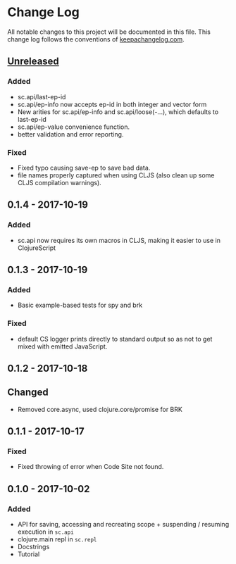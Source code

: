 # Change Log
All notable changes to this project will be documented in this file. This change log follows the conventions of [keepachangelog.com](http://keepachangelog.com/).

## [Unreleased]
### Added
- sc.api/last-ep-id
- sc.api/ep-info now accepts ep-id in both integer and vector form
- New arities for sc.api/ep-info and sc.api/loose(-...), which defaults to last-ep-id
- sc.api/ep-value convenience function.
- better validation and error reporting.
### Fixed
- Fixed typo causing save-ep to save bad data.
- file names properly captured when using CLJS (also clean up some CLJS compilation warnings).

## 0.1.4 - 2017-10-19
### Added
- sc.api now requires its own macros in CLJS, making it easier to use in ClojureScript
## 0.1.3 - 2017-10-19
### Added
- Basic example-based tests for spy and brk
### Fixed 
- default CS logger prints directly to standard output so as not to get mixed with emitted JavaScript.

## 0.1.2 - 2017-10-18
## Changed
- Removed core.async, used clojure.core/promise for BRK

## 0.1.1 - 2017-10-17
### Fixed
- Fixed throwing of error when Code Site not found.

## 0.1.0 - 2017-10-02
### Added
- API for saving, accessing and recreating scope + suspending / resuming execution in `sc.api`
- clojure.main repl in `sc.repl`
- Docstrings
- Tutorial

[Unreleased]: https://github.com/vvvvalvalval/scope-capture/compare/v0.1.4...HEAD
[0.1.4]: https://github.com/vvvvalvalval/scope-capture/compare/v0.1.3...v0.1.4
[0.1.3]: https://github.com/vvvvalvalval/scope-capture/compare/v0.1.2...v0.1.3
[0.1.2]: https://github.com/vvvvalvalval/scope-capture/compare/v0.1.1...v0.1.2
[0.1.1]: https://github.com/vvvvalvalval/scope-capture/compare/v0.1.0...v0.1.1
